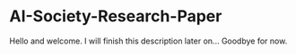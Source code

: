 # AI-Society-Research-Paper

Hello and welcome. I will finish this description later on... Goodbye for now.
